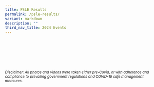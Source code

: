 ```yaml
---
title: PSLE Results
permalink: /psle-results/
variant: markdown
description: ""
third_nav_title: 2024 Events
---
```

<br><br><br><br><br><br>
<sup>_Disclaimer: All photos and videos were taken either pre-Covid, or with adherence and compliance to prevailing government regulations and COVID-19 safe management measures._</sup>